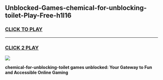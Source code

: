 
## Unblocked-Games-chemical-for-unblocking-toilet-Play-Free-h1l16
<h3>
<a href="https://premium76.site?title=chemical-for-unblocking-toilet&ref=18A1">CLICK TO PLAY</a></h3>
<hr>

<h3>
<a href="https://premium76.site?title=chemical-for-unblocking-toilet&ref=18A1">CLICK 2 PLAY</a>
  
</h3>

<a href="https://premium76.site?title=chemical-for-unblocking-toilet&ref=18A1"><img src="https://clearcache.store/games.png"></a>


**chemical-for-unblocking-toilet games unblocked: Your Gateway to Fun and Accessible Online Gaming**
